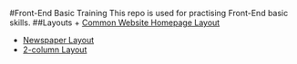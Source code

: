 #Front-End Basic Training
  This repo is used for practising Front-End basic skills.
##Layouts
 + [Common Website Homepage Layout](https://robbyvan.github.io/Common-Website-Layout/task7.html)
 + [Newspaper Layout](https://robbyvan.github.io/Newspaper-Layout/task6.html)
 + [2-column Layout](https://robbyvan.github.io/2-Column-Layout/task1_2.html)
